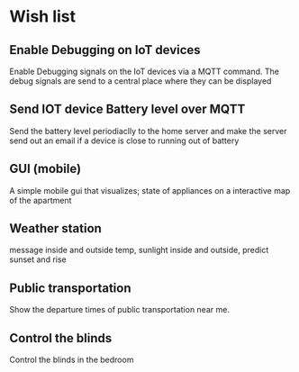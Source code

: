 # Wish list

## Enable Debugging on IoT devices
Enable Debugging signals on the IoT devices via a MQTT command. The debug signals are send to a central place where
they can be displayed

## Send IOT device Battery level over MQTT
Send the battery level periodiaclly to the home server and make the server send out an email if
a device is close to running out of battery

## GUI (mobile)
A simple mobile gui that visualizes; state of appliances on a interactive map of the apartment

## Weather station
message inside and outside temp, sunlight inside and outside, predict sunset and rise

## Public transportation 
Show the departure times of public transportation near me. 

## Control the blinds
Control the blinds in the bedroom
